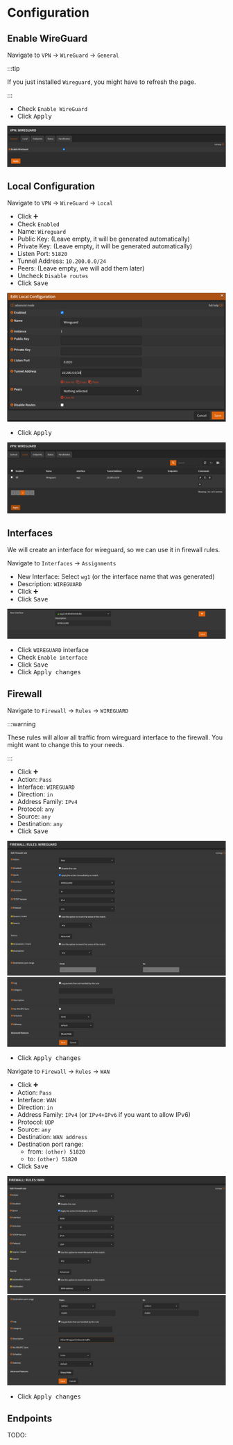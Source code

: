 # Configuration

## Enable WireGuard

Navigate to `VPN` -> `WireGuard` -> `General`

:::tip

If you just installed `Wireguard`, you might have to refresh the page.

:::

- Check `Enable WireGuard`
- Click <kbd>Apply</kbd>

![wireguard-enable](img/wireguard-enable.png)

## Local Configuration

Navigate to `VPN` -> `WireGuard` -> `Local`

- Click <kbd>➕</kbd>
- Check `Enabled`
- Name: `Wireguard`
- Public Key: (Leave empty, it will be generated automatically)
- Private Key: (Leave empty, it will be generated automatically)
- Listen Port: `51820`
- Tunnel Address: `10.200.0.0/24`
- Peers: (Leave empty, we will add them later)
- Uncheck `Disable routes`
- Click <kbd>Save</kbd>

![wireguard-local](img/wireguard-local.png)

- Click <kbd>Apply</kbd>

![wireguard-local-list](img/wireguard-local-list.png)

## Interfaces

We will create an interface for wireguard, so we can use it in firewall rules.

Navigate to `Interfaces` -> `Assignments`

- New Interface: Select `wg1` (or the interface name that was generated)
- Description: `WIREGUARD`
- Click <kbd>➕</kbd>
- Click <kbd>Save</kbd>

![wireguard-interface](img/wireguard-interface.png)

- Click `WIREGUARD` interface
- Check `Enable interface`
- Click <kbd>Save</kbd>
- Click <kbd>Apply changes</kbd>

## Firewall

Navigate to `Firewall` -> `Rules` -> `WIREGUARD`

:::warning

These rules will allow all traffic from wireguard interface to
the firewall. You might want to change this to your needs.

:::

- Click <kbd>➕</kbd>
- Action: `Pass`
- Interface: `WIREGUARD`
- Direction: `in`
- Address Family: `IPv4`
- Protocol: `any`
- Source: `any`
- Destination: `any`
- Click <kbd>Save</kbd>

![wireguard-rule-1](img/wireguard-rule-1.png)
![wireguard-rule-2](img/wireguard-rule-2.png)

- Click <kbd>Apply changes</kbd>

Navigate to `Firewall` -> `Rules` -> `WAN`

- Click <kbd>➕</kbd>
- Action: `Pass`
- Interface: `WAN`
- Direction: `in`
- Address Family: `IPv4` (or `IPv4+IPv6` if you want to allow IPv6)
- Protocol: `UDP`
- Source: `any`
- Destination: `WAN address`
- Destination port range:
  - from: `(other) 51820`
  - to: `(other) 51820`
- Click <kbd>Save</kbd>

![wireguard-rule-3](img/wireguard-rule-3.png)
![wireguard-rule-4](img/wireguard-rule-4.png)

- Click <kbd>Apply changes</kbd>

## Endpoints

TODO:
